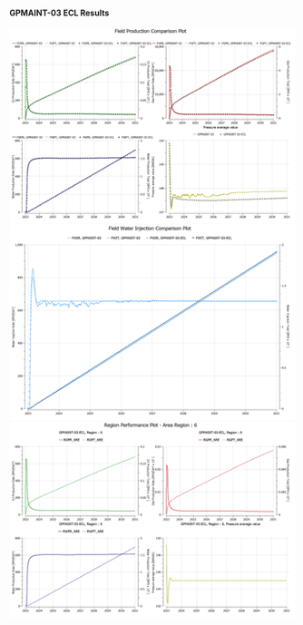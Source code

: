 #### GPMAINT-03 ECL Results

![](ECL/GPMAINT-03-Field_Production_Comparison_Plot.png)
![](ECL/GPMAINT-03-Field_Water_Injection_Comparison_Plot.png)
![](ECL/GPMAINT-03-Region_Performance_Plot_Area_Region_6.png)

